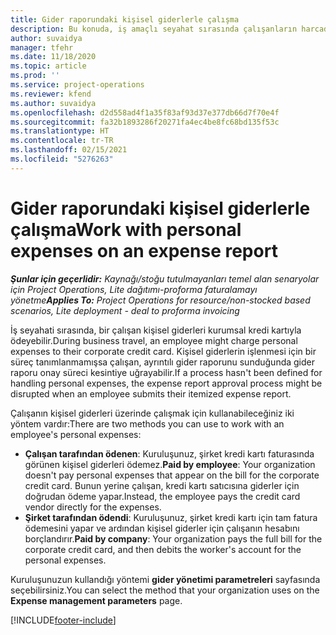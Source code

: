```yaml
---
title: Gider raporundaki kişisel giderlerle çalışma
description: Bu konuda, iş amaçlı seyahat sırasında çalışanların harcadığı kişisel giderlerle nasıl çalışılacağı hakkında bilgiler sağlanmaktadır.
author: suvaidya
manager: tfehr
ms.date: 11/18/2020
ms.topic: article
ms.prod: ''
ms.service: project-operations
ms.reviewer: kfend
ms.author: suvaidya
ms.openlocfilehash: d2d558ad4f1a35f83af93d37e377db66d7f70e4f
ms.sourcegitcommit: fa32b1893286f20271fa4ec4be8fc68bd135f53c
ms.translationtype: HT
ms.contentlocale: tr-TR
ms.lasthandoff: 02/15/2021
ms.locfileid: "5276263"
---
```

# <a name="work-with-personal-expenses-on-an-expense-report"></a><span data-ttu-id="abde9-103">Gider raporundaki kişisel giderlerle çalışma</span><span class="sxs-lookup"><span data-stu-id="abde9-103">Work with personal expenses on an expense report</span></span>

<span data-ttu-id="abde9-104">_**Şunlar için geçerlidir:** Kaynağı/stoğu tutulmayanları temel alan senaryolar için Project Operations, Lite dağıtımı-proforma faturalamayı yönetme_</span><span class="sxs-lookup"><span data-stu-id="abde9-104">_**Applies To:** Project Operations for resource/non-stocked based scenarios, Lite deployment - deal to proforma invoicing_</span></span>

<span data-ttu-id="abde9-105">İş seyahati sırasında, bir çalışan kişisel giderleri kurumsal kredi kartıyla ödeyebilir.</span><span class="sxs-lookup"><span data-stu-id="abde9-105">During business travel, an employee might charge personal expenses to their corporate credit card.</span></span> <span data-ttu-id="abde9-106">Kişisel giderlerin işlenmesi için bir süreç tanımlanmamışsa çalışan, ayrıntılı gider raporunu sunduğunda gider raporu onay süreci kesintiye uğrayabilir.</span><span class="sxs-lookup"><span data-stu-id="abde9-106">If a process hasn't been defined for handling personal expenses, the expense report approval process might be disrupted when an employee submits their itemized expense report.</span></span>

<span data-ttu-id="abde9-107">Çalışanın kişisel giderleri üzerinde çalışmak için kullanabileceğiniz iki yöntem vardır:</span><span class="sxs-lookup"><span data-stu-id="abde9-107">There are two methods you can use to work with an employee's personal expenses:</span></span>

  - <span data-ttu-id="abde9-108">**Çalışan tarafından ödenen**: Kuruluşunuz, şirket kredi kartı faturasında görünen kişisel giderleri ödemez.</span><span class="sxs-lookup"><span data-stu-id="abde9-108">**Paid by employee**: Your organization doesn't pay personal expenses that appear on the bill for the corporate credit card.</span></span> <span data-ttu-id="abde9-109">Bunun yerine çalışan, kredi kartı satıcısına giderler için doğrudan ödeme yapar.</span><span class="sxs-lookup"><span data-stu-id="abde9-109">Instead, the employee pays the credit card vendor directly for the expenses.</span></span> 
  - <span data-ttu-id="abde9-110">**Şirket tarafından ödendi**: Kuruluşunuz, şirket kredi kartı için tam fatura ödemesini yapar ve ardından kişisel giderler için çalışanın hesabını borçlandırır.</span><span class="sxs-lookup"><span data-stu-id="abde9-110">**Paid by company**: Your organization pays the full bill for the corporate credit card, and then debits the worker's account for the personal expenses.</span></span>

<span data-ttu-id="abde9-111">Kuruluşunuzun kullandığı yöntemi **gider yönetimi parametreleri** sayfasında seçebilirsiniz.</span><span class="sxs-lookup"><span data-stu-id="abde9-111">You can select the method that your organization uses on the **Expense management parameters** page.</span></span>


[!INCLUDE[footer-include](../includes/footer-banner.md)]